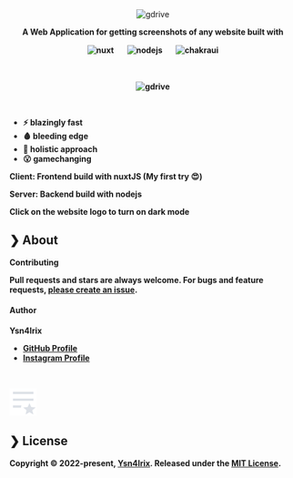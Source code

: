 <p align="center">
 <img width="300px" src="https://res.cloudinary.com/ydevcloud/image/upload/v1658182777/yassi/mysrnugxdncykqgflpgm.svg" align="center" alt="gdrive" />
</p>

<p align="center">
  <b>
    A Web Application for getting screenshots of any website built with
  <br>
</p>

<p align="center">
  <img width="150px" src="https://res.cloudinary.com/ydevcloud/image/upload/v1658183205/yassi/muiowmxyaqjatupddvma.svg" align="center" alt="nuxt" />
  &nbsp; &nbsp; &nbsp;
  <img width="150px" src="https://res.cloudinary.com/ydevcloud/image/upload/v1658183164/yassi/mgkhs4y9ydmoyjyozulf.svg" align="center" alt="nodejs" />
   &nbsp; &nbsp; &nbsp;
  <img width="150px" src="https://res.cloudinary.com/ydevcloud/image/upload/v1658186314/yassi/ljsjoq8zilzkjpd1bwuo.svg" align="center" alt="chakraui" />
  <br>
</p>

<br>

<p align="center">
 <img width="600px" src="https://res.cloudinary.com/ydevcloud/image/upload/v1658184130/yassi/hipyctkaooervbctlfly.png" align="center" alt="gdrive" />
</p>

<br>

- :zap: blazingly fast
- :drop_of_blood: bleeding edge
- :seedling: holistic approach
- :open_mouth: gamechanging

<b>Client:</b> Frontend build with nuxtJS (My first try :heart_eyes:)

<b>Server:</b> Backend build with nodejs

Click on the website logo to turn on dark mode

## ❯ About

<summary><strong>Contributing</strong></summary>

Pull requests and stars are always welcome. For bugs and feature requests, [please create an issue](../../issues/new).

#### Author

**Ysn4Irix**

- [GitHub Profile](https://github.com/Ysn4irix)
- [Instagram Profile](https://instagram.com/ysn.irix)

<br>

![📃](https://raw.githubusercontent.com/ahmadawais/stuff/master/images/git/license.png)

## ❯ License

Copyright © 2022-present, [Ysn4Irix](https://github.com/Ysn4Irix).
Released under the [MIT License](LICENSE).
